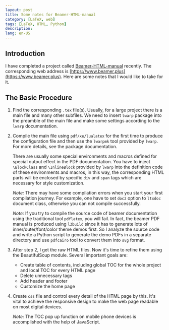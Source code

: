 ```yaml
---
layout: post
title: Some notes for Beamer-HTML-manual
category: [LaTeX, web]
tags: [LaTeX, HTML, Python]
description: 
lang: en-US
---
```


## Introduction

I have completed a project called [Beamer-HTML-manual](https://github.com/SwitWu/beamer-html-manual) recently. The corresponding web address is [https://www.beamer.plus](https://www.beamer.plus). Here are some notes that I would like to take for it.

## The Basic Procedure

1. Find the corresponding `.tex` file(s). Usually, for a large project there is a main file and many other subfiles. We need to insert `lwarp` package into the preamble of the main file and make some settings according to the `lwarp` documentation.
2. Compile the main file using `pdf/xe/lualatex` for the first time to produce the configuration file and then use the `lwarpmk` tool provided by `lwarp`. For more details, see the package documentation.

    There are usually some special environments and macros defined for special output effect in the PDF documentation. You have to inject `\BlockClass` and `\InlineBlock` provided by `lwarp` into the definition code of these environments and macros, in this way, the corresponding HTML parts will be enclosed by specific `div` and `span` tags which are necessary for style customization.

   *Note:* There may have some compilation errors when you start your first compilation journey. For example, one have to set `doc2` option to `ltxdoc` document class, otherwise you can not compile successfully.

   *Note:* If you try to compile the source code of beamer documentation using the traditional tool `pdflatex`, you will fail. In fact, the beamer PDF manual is produced using `l3build` since it has to generate lots of inner/outer/font/color theme demos first. So I analyze the source code and write a Python script to generate the demo PDFs in a separate directory
   and use `pdfcairo` tool to convert them into `svg` format.

3. After step 2, I get the raw HTML files. Now it's time to refine them using the BeautifulSoup module. Several important goals are:
    + Create table of contents, including global TOC for the whole project and local TOC for every HTML page
    + Delete unnecessary tags
    + Add header and footer
    + Customize the home page

4. Create `css` file and control every detail of the HTML page by this. It's vital to achieve the responsive design to make the web page readable on most digital devices.

    *Note:* The TOC pop up function on mobile phone devices is accomplished with the help of JavaScript.